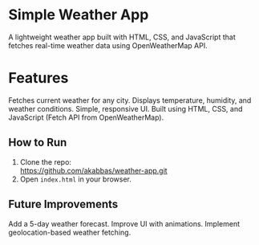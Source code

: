 # Simple Weather App  
A lightweight weather app built with HTML, CSS, and JavaScript that fetches real-time weather data using OpenWeatherMap API.

# Features
Fetches current weather for any city.
Displays temperature, humidity, and weather conditions.
Simple, responsive UI.
Built using HTML, CSS, and JavaScript (Fetch API from OpenWeatherMap).

## How to Run  
1. Clone the repo:  
https://github.com/akabbas/weather-app.git
2. Open `index.html` in your browser.  

## Future Improvements
Add a 5-day weather forecast.
Improve UI with animations.
Implement geolocation-based weather fetching.

